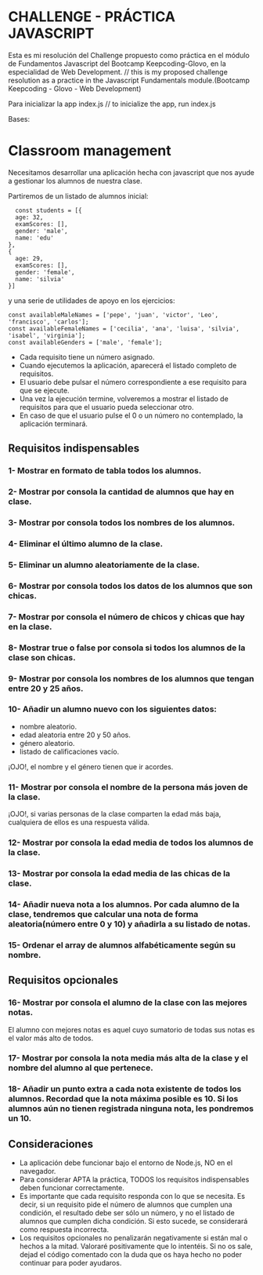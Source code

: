 
# CHALLENGE - PRÁCTICA JAVASCRIPT

Esta es mi resolución del Challenge propuesto como práctica en el módulo de Fundamentos Javascript del Bootcamp Keepcoding-Glovo, en la especialidad de Web Development. // this is my proposed challenge resolution as a practice in the Javascript Fundamentals module.(Bootcamp Keepcoding - Glovo - Web Development)

Para inicializar la app index.js // to inicialize the app, run index.js

Bases:

# Classroom management
Necesitamos desarrollar una aplicación hecha con javascript que nos ayude a gestionar los alumnos de nuestra clase.

Partiremos de un listado de alumnos inicial:
```
  const students = [{
  age: 32,
  examScores: [],
  gender: 'male',
  name: 'edu'
},
{
  age: 29,
  examScores: [],
  gender: 'female',
  name: 'silvia'
}]
```

y una serie de utilidades de apoyo en los ejercicios:
```
const availableMaleNames = ['pepe', 'juan', 'victor', 'Leo', 'francisco', 'carlos'];
const availableFemaleNames = ['cecilia', 'ana', 'luisa', 'silvia', 'isabel', 'virginia'];
const availableGenders = ['male', 'female'];
```

- Cada requisito tiene un número asignado. 
- Cuando ejecutemos la aplicación, aparecerá el listado completo de requisitos. 
- El usuario debe pulsar el número correspondiente a ese requisito para que se ejecute. 
- Una vez la ejecución termine, volveremos a mostrar el listado de requisitos para que el usuario pueda seleccionar otro. 
- En caso de que el usuario pulse el 0 o un número no contemplado, la aplicación terminará.


## Requisitos indispensables

### 1- Mostrar en formato de tabla todos los alumnos. 
### 2- Mostrar por consola la cantidad de alumnos que hay en clase.
### 3- Mostrar por consola todos los nombres de los alumnos.
### 4- Eliminar el último alumno de la clase.
### 5- Eliminar un alumno aleatoriamente de la clase.
### 6- Mostrar por consola todos los datos de los alumnos que son chicas.
### 7- Mostrar por consola el número de chicos y chicas que hay en la clase.
### 8- Mostrar true o false por consola si todos los alumnos de la clase son chicas.
### 9- Mostrar por consola los nombres de los alumnos que tengan entre 20 y 25 años.
### 10- Añadir un alumno nuevo con los siguientes datos:
  - nombre aleatorio.
  - edad aleatoria entre 20 y 50 años.
  - género aleatorio.
  - listado de calificaciones vacío.

¡OJO!, el nombre y el género tienen que ir acordes.

### 11- Mostrar por consola el nombre de la persona más joven de la clase.
¡OJO!, si varias personas de la clase comparten la edad más baja, cualquiera de ellos es una respuesta válida.

### 12- Mostrar por consola la edad media de todos los alumnos de la clase.
### 13- Mostrar por consola la edad media de las chicas de la clase.
### 14- Añadir nueva nota a los alumnos. Por cada alumno de la clase, tendremos que calcular una nota de forma aleatoria(número entre 0 y 10) y añadirla a su listado de notas.
### 15- Ordenar el array de alumnos alfabéticamente según su nombre.

## Requisitos opcionales

### 16- Mostrar por consola el alumno de la clase con las mejores notas.
El alumno con mejores notas es aquel cuyo sumatorio de todas sus notas es el valor más alto de todos.

### 17- Mostrar por consola la nota media más alta de la clase y el nombre del alumno al que pertenece.

### 18- Añadir un punto extra a cada nota existente de todos los alumnos. Recordad que la nota máxima posible es 10. Si los alumnos aún no tienen registrada ninguna nota, les pondremos un 10.


## Consideraciones
  - La aplicación debe funcionar bajo el entorno de Node.js, NO en el navegador.
  - Para considerar APTA la práctica, TODOS los requisitos indispensables deben funcionar correctamente.
  - Es importante que cada requisito responda con lo que se necesita. Es decir, si un requisito pide el número de alumnos que cumplen una condición, el resultado debe ser sólo un número, y no el listado de alumnos que cumplen dicha condición. Si esto sucede, se considerará como respuesta incorrecta.
  - Los requisitos opcionales no penalizarán negativamente si están mal o hechos a la mitad. Valoraré positivamente que lo intentéis. Si no os sale, dejad el código comentado con la duda que os haya hecho no poder continuar para poder ayudaros.
